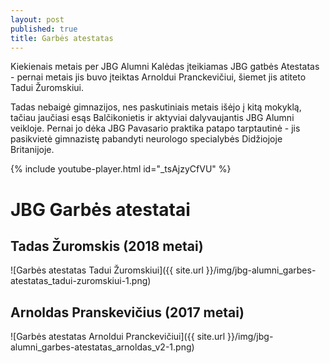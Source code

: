 ```yaml
---
layout: post
published: true
title: Garbės atestatas
---
```

Kiekienais metais per JBG Alumni Kalėdas įteikiamas JBG gatbės Atestatas - pernai metais jis buvo įteiktas Arnoldui Pranckevičiui, šiemet jis atiteto Tadui Žuromskiui. 

Tadas nebaigė gimnazijos, nes paskutiniais metais išėjo į kitą mokyklą, tačiau jaučiasi esąs Balčikonietis ir aktyviai dalyvaujantis JBG Alumni veikloje. Pernai jo dėka JBG Pavasario praktika patapo tarptautinė - jis pasikvietė gimnazistę pabandyti neurologo specialybės Didžiojoje Britanijoje.

{% include youtube-player.html id="_tsAjzyCfVU" %}

# JBG Garbės atestatai
## Tadas Žuromskis (2018 metai)
![Garbės atestatas Tadui Žuromskiui]({{ site.url }}/img/jbg-alumni_garbes-atestatas_tadui-zuromskiui-1.png)
## Arnoldas Pranskevičius (2017 metai)
![Garbės atestatas Arnoldui Pranckevičiui]({{ site.url }}/img/jbg-alumni_garbes-atestatas_arnoldas_v2-1.png)


